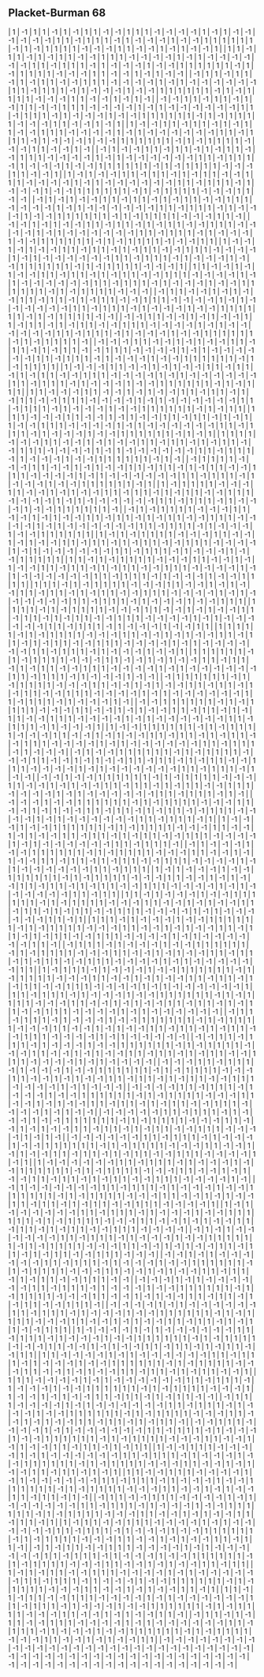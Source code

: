 ## Placket-Burman 68

|  1 | -1 |  1 |  1 | -1 |  1 | -1 |  1 |  1 | -1 | -1 |  1 |  1 |  1 | -1 | -1 | -1 | -1 |  1 | -1 |  1 | -1 | -1 | -1 | -1 | -1 | -1 |  1 |  1 | -1 |  1 |  1 |  1 | -1 |  1 | -1 | -1 | -1 |  1 | -1 | -1 |  1 |  1 |  1 |  1 |  1 |  1 | -1 |  1 | -1 |  1 |  1 |  1 |  1 | -1 | -1 | -1 |  1 |  1 | -1 | -1 |  1 | -1 |  1 | -1 | -1 |  1 |
|  1 |  1 | -1 |  1 |  1 | -1 |  1 | -1 |  1 |  1 | -1 | -1 |  1 |  1 |  1 | -1 | -1 | -1 | -1 |  1 | -1 |  1 | -1 | -1 | -1 | -1 | -1 | -1 |  1 |  1 | -1 |  1 |  1 |  1 | -1 |  1 | -1 | -1 | -1 |  1 | -1 | -1 |  1 |  1 |  1 |  1 |  1 |  1 | -1 |  1 | -1 |  1 |  1 |  1 |  1 | -1 | -1 | -1 |  1 |  1 | -1 | -1 |  1 | -1 |  1 | -1 | -1 |
| -1 |  1 |  1 | -1 |  1 |  1 | -1 |  1 | -1 |  1 |  1 | -1 | -1 |  1 |  1 |  1 | -1 | -1 | -1 | -1 |  1 | -1 |  1 | -1 | -1 | -1 | -1 | -1 | -1 |  1 |  1 | -1 |  1 |  1 |  1 | -1 |  1 | -1 | -1 | -1 |  1 | -1 | -1 |  1 |  1 |  1 |  1 |  1 |  1 | -1 |  1 | -1 |  1 |  1 |  1 |  1 | -1 | -1 | -1 |  1 |  1 | -1 | -1 |  1 | -1 |  1 | -1 |
| -1 | -1 |  1 |  1 | -1 |  1 |  1 | -1 |  1 | -1 |  1 |  1 | -1 | -1 |  1 |  1 |  1 | -1 | -1 | -1 | -1 |  1 | -1 |  1 | -1 | -1 | -1 | -1 | -1 | -1 |  1 |  1 | -1 |  1 |  1 |  1 | -1 |  1 | -1 | -1 | -1 |  1 | -1 | -1 |  1 |  1 |  1 |  1 |  1 |  1 | -1 |  1 | -1 |  1 |  1 |  1 |  1 | -1 | -1 | -1 |  1 |  1 | -1 | -1 |  1 | -1 |  1 |
|  1 | -1 | -1 |  1 |  1 | -1 |  1 |  1 | -1 |  1 | -1 |  1 |  1 | -1 | -1 |  1 |  1 |  1 | -1 | -1 | -1 | -1 |  1 | -1 |  1 | -1 | -1 | -1 | -1 | -1 | -1 |  1 |  1 | -1 |  1 |  1 |  1 | -1 |  1 | -1 | -1 | -1 |  1 | -1 | -1 |  1 |  1 |  1 |  1 |  1 |  1 | -1 |  1 | -1 |  1 |  1 |  1 |  1 | -1 | -1 | -1 |  1 |  1 | -1 | -1 |  1 | -1 |
| -1 |  1 | -1 | -1 |  1 |  1 | -1 |  1 |  1 | -1 |  1 | -1 |  1 |  1 | -1 | -1 |  1 |  1 |  1 | -1 | -1 | -1 | -1 |  1 | -1 |  1 | -1 | -1 | -1 | -1 | -1 | -1 |  1 |  1 | -1 |  1 |  1 |  1 | -1 |  1 | -1 | -1 | -1 |  1 | -1 | -1 |  1 |  1 |  1 |  1 |  1 |  1 | -1 |  1 | -1 |  1 |  1 |  1 |  1 | -1 | -1 | -1 |  1 |  1 | -1 | -1 |  1 |
|  1 | -1 |  1 | -1 | -1 |  1 |  1 | -1 |  1 |  1 | -1 |  1 | -1 |  1 |  1 | -1 | -1 |  1 |  1 |  1 | -1 | -1 | -1 | -1 |  1 | -1 |  1 | -1 | -1 | -1 | -1 | -1 | -1 |  1 |  1 | -1 |  1 |  1 |  1 | -1 |  1 | -1 | -1 | -1 |  1 | -1 | -1 |  1 |  1 |  1 |  1 |  1 |  1 | -1 |  1 | -1 |  1 |  1 |  1 |  1 | -1 | -1 | -1 |  1 |  1 | -1 | -1 |
| -1 |  1 | -1 |  1 | -1 | -1 |  1 |  1 | -1 |  1 |  1 | -1 |  1 | -1 |  1 |  1 | -1 | -1 |  1 |  1 |  1 | -1 | -1 | -1 | -1 |  1 | -1 |  1 | -1 | -1 | -1 | -1 | -1 | -1 |  1 |  1 | -1 |  1 |  1 |  1 | -1 |  1 | -1 | -1 | -1 |  1 | -1 | -1 |  1 |  1 |  1 |  1 |  1 |  1 | -1 |  1 | -1 |  1 |  1 |  1 |  1 | -1 | -1 | -1 |  1 |  1 | -1 |
| -1 | -1 |  1 | -1 |  1 | -1 | -1 |  1 |  1 | -1 |  1 |  1 | -1 |  1 | -1 |  1 |  1 | -1 | -1 |  1 |  1 |  1 | -1 | -1 | -1 | -1 |  1 | -1 |  1 | -1 | -1 | -1 | -1 | -1 | -1 |  1 |  1 | -1 |  1 |  1 |  1 | -1 |  1 | -1 | -1 | -1 |  1 | -1 | -1 |  1 |  1 |  1 |  1 |  1 |  1 | -1 |  1 | -1 |  1 |  1 |  1 |  1 | -1 | -1 | -1 |  1 |  1 |
|  1 | -1 | -1 |  1 | -1 |  1 | -1 | -1 |  1 |  1 | -1 |  1 |  1 | -1 |  1 | -1 |  1 |  1 | -1 | -1 |  1 |  1 |  1 | -1 | -1 | -1 | -1 |  1 | -1 |  1 | -1 | -1 | -1 | -1 | -1 | -1 |  1 |  1 | -1 |  1 |  1 |  1 | -1 |  1 | -1 | -1 | -1 |  1 | -1 | -1 |  1 |  1 |  1 |  1 |  1 |  1 | -1 |  1 | -1 |  1 |  1 |  1 |  1 | -1 | -1 | -1 |  1 |
|  1 |  1 | -1 | -1 |  1 | -1 |  1 | -1 | -1 |  1 |  1 | -1 |  1 |  1 | -1 |  1 | -1 |  1 |  1 | -1 | -1 |  1 |  1 |  1 | -1 | -1 | -1 | -1 |  1 | -1 |  1 | -1 | -1 | -1 | -1 | -1 | -1 |  1 |  1 | -1 |  1 |  1 |  1 | -1 |  1 | -1 | -1 | -1 |  1 | -1 | -1 |  1 |  1 |  1 |  1 |  1 |  1 | -1 |  1 | -1 |  1 |  1 |  1 |  1 | -1 | -1 | -1 |
| -1 |  1 |  1 | -1 | -1 |  1 | -1 |  1 | -1 | -1 |  1 |  1 | -1 |  1 |  1 | -1 |  1 | -1 |  1 |  1 | -1 | -1 |  1 |  1 |  1 | -1 | -1 | -1 | -1 |  1 | -1 |  1 | -1 | -1 | -1 | -1 | -1 | -1 |  1 |  1 | -1 |  1 |  1 |  1 | -1 |  1 | -1 | -1 | -1 |  1 | -1 | -1 |  1 |  1 |  1 |  1 |  1 |  1 | -1 |  1 | -1 |  1 |  1 |  1 |  1 | -1 | -1 |
| -1 | -1 |  1 |  1 | -1 | -1 |  1 | -1 |  1 | -1 | -1 |  1 |  1 | -1 |  1 |  1 | -1 |  1 | -1 |  1 |  1 | -1 | -1 |  1 |  1 |  1 | -1 | -1 | -1 | -1 |  1 | -1 |  1 | -1 | -1 | -1 | -1 | -1 | -1 |  1 |  1 | -1 |  1 |  1 |  1 | -1 |  1 | -1 | -1 | -1 |  1 | -1 | -1 |  1 |  1 |  1 |  1 |  1 |  1 | -1 |  1 | -1 |  1 |  1 |  1 |  1 | -1 |
| -1 | -1 | -1 |  1 |  1 | -1 | -1 |  1 | -1 |  1 | -1 | -1 |  1 |  1 | -1 |  1 |  1 | -1 |  1 | -1 |  1 |  1 | -1 | -1 |  1 |  1 |  1 | -1 | -1 | -1 | -1 |  1 | -1 |  1 | -1 | -1 | -1 | -1 | -1 | -1 |  1 |  1 | -1 |  1 |  1 |  1 | -1 |  1 | -1 | -1 | -1 |  1 | -1 | -1 |  1 |  1 |  1 |  1 |  1 |  1 | -1 |  1 | -1 |  1 |  1 |  1 |  1 |
|  1 | -1 | -1 | -1 |  1 |  1 | -1 | -1 |  1 | -1 |  1 | -1 | -1 |  1 |  1 | -1 |  1 |  1 | -1 |  1 | -1 |  1 |  1 | -1 | -1 |  1 |  1 |  1 | -1 | -1 | -1 | -1 |  1 | -1 |  1 | -1 | -1 | -1 | -1 | -1 | -1 |  1 |  1 | -1 |  1 |  1 |  1 | -1 |  1 | -1 | -1 | -1 |  1 | -1 | -1 |  1 |  1 |  1 |  1 |  1 |  1 | -1 |  1 | -1 |  1 |  1 |  1 |
|  1 |  1 | -1 | -1 | -1 |  1 |  1 | -1 | -1 |  1 | -1 |  1 | -1 | -1 |  1 |  1 | -1 |  1 |  1 | -1 |  1 | -1 |  1 |  1 | -1 | -1 |  1 |  1 |  1 | -1 | -1 | -1 | -1 |  1 | -1 |  1 | -1 | -1 | -1 | -1 | -1 | -1 |  1 |  1 | -1 |  1 |  1 |  1 | -1 |  1 | -1 | -1 | -1 |  1 | -1 | -1 |  1 |  1 |  1 |  1 |  1 |  1 | -1 |  1 | -1 |  1 |  1 |
|  1 |  1 |  1 | -1 | -1 | -1 |  1 |  1 | -1 | -1 |  1 | -1 |  1 | -1 | -1 |  1 |  1 | -1 |  1 |  1 | -1 |  1 | -1 |  1 |  1 | -1 | -1 |  1 |  1 |  1 | -1 | -1 | -1 | -1 |  1 | -1 |  1 | -1 | -1 | -1 | -1 | -1 | -1 |  1 |  1 | -1 |  1 |  1 |  1 | -1 |  1 | -1 | -1 | -1 |  1 | -1 | -1 |  1 |  1 |  1 |  1 |  1 |  1 | -1 |  1 | -1 |  1 |
|  1 |  1 |  1 |  1 | -1 | -1 | -1 |  1 |  1 | -1 | -1 |  1 | -1 |  1 | -1 | -1 |  1 |  1 | -1 |  1 |  1 | -1 |  1 | -1 |  1 |  1 | -1 | -1 |  1 |  1 |  1 | -1 | -1 | -1 | -1 |  1 | -1 |  1 | -1 | -1 | -1 | -1 | -1 | -1 |  1 |  1 | -1 |  1 |  1 |  1 | -1 |  1 | -1 | -1 | -1 |  1 | -1 | -1 |  1 |  1 |  1 |  1 |  1 |  1 | -1 |  1 | -1 |
| -1 |  1 |  1 |  1 |  1 | -1 | -1 | -1 |  1 |  1 | -1 | -1 |  1 | -1 |  1 | -1 | -1 |  1 |  1 | -1 |  1 |  1 | -1 |  1 | -1 |  1 |  1 | -1 | -1 |  1 |  1 |  1 | -1 | -1 | -1 | -1 |  1 | -1 |  1 | -1 | -1 | -1 | -1 | -1 | -1 |  1 |  1 | -1 |  1 |  1 |  1 | -1 |  1 | -1 | -1 | -1 |  1 | -1 | -1 |  1 |  1 |  1 |  1 |  1 |  1 | -1 |  1 |
|  1 | -1 |  1 |  1 |  1 |  1 | -1 | -1 | -1 |  1 |  1 | -1 | -1 |  1 | -1 |  1 | -1 | -1 |  1 |  1 | -1 |  1 |  1 | -1 |  1 | -1 |  1 |  1 | -1 | -1 |  1 |  1 |  1 | -1 | -1 | -1 | -1 |  1 | -1 |  1 | -1 | -1 | -1 | -1 | -1 | -1 |  1 |  1 | -1 |  1 |  1 |  1 | -1 |  1 | -1 | -1 | -1 |  1 | -1 | -1 |  1 |  1 |  1 |  1 |  1 |  1 | -1 |
| -1 |  1 | -1 |  1 |  1 |  1 |  1 | -1 | -1 | -1 |  1 |  1 | -1 | -1 |  1 | -1 |  1 | -1 | -1 |  1 |  1 | -1 |  1 |  1 | -1 |  1 | -1 |  1 |  1 | -1 | -1 |  1 |  1 |  1 | -1 | -1 | -1 | -1 |  1 | -1 |  1 | -1 | -1 | -1 | -1 | -1 | -1 |  1 |  1 | -1 |  1 |  1 |  1 | -1 |  1 | -1 | -1 | -1 |  1 | -1 | -1 |  1 |  1 |  1 |  1 |  1 |  1 |
|  1 | -1 |  1 | -1 |  1 |  1 |  1 |  1 | -1 | -1 | -1 |  1 |  1 | -1 | -1 |  1 | -1 |  1 | -1 | -1 |  1 |  1 | -1 |  1 |  1 | -1 |  1 | -1 |  1 |  1 | -1 | -1 |  1 |  1 |  1 | -1 | -1 | -1 | -1 |  1 | -1 |  1 | -1 | -1 | -1 | -1 | -1 | -1 |  1 |  1 | -1 |  1 |  1 |  1 | -1 |  1 | -1 | -1 | -1 |  1 | -1 | -1 |  1 |  1 |  1 |  1 |  1 |
|  1 |  1 | -1 |  1 | -1 |  1 |  1 |  1 |  1 | -1 | -1 | -1 |  1 |  1 | -1 | -1 |  1 | -1 |  1 | -1 | -1 |  1 |  1 | -1 |  1 |  1 | -1 |  1 | -1 |  1 |  1 | -1 | -1 |  1 |  1 |  1 | -1 | -1 | -1 | -1 |  1 | -1 |  1 | -1 | -1 | -1 | -1 | -1 | -1 |  1 |  1 | -1 |  1 |  1 |  1 | -1 |  1 | -1 | -1 | -1 |  1 | -1 | -1 |  1 |  1 |  1 |  1 |
|  1 |  1 |  1 | -1 |  1 | -1 |  1 |  1 |  1 |  1 | -1 | -1 | -1 |  1 |  1 | -1 | -1 |  1 | -1 |  1 | -1 | -1 |  1 |  1 | -1 |  1 |  1 | -1 |  1 | -1 |  1 |  1 | -1 | -1 |  1 |  1 |  1 | -1 | -1 | -1 | -1 |  1 | -1 |  1 | -1 | -1 | -1 | -1 | -1 | -1 |  1 |  1 | -1 |  1 |  1 |  1 | -1 |  1 | -1 | -1 | -1 |  1 | -1 | -1 |  1 |  1 |  1 |
|  1 |  1 |  1 |  1 | -1 |  1 | -1 |  1 |  1 |  1 |  1 | -1 | -1 | -1 |  1 |  1 | -1 | -1 |  1 | -1 |  1 | -1 | -1 |  1 |  1 | -1 |  1 |  1 | -1 |  1 | -1 |  1 |  1 | -1 | -1 |  1 |  1 |  1 | -1 | -1 | -1 | -1 |  1 | -1 |  1 | -1 | -1 | -1 | -1 | -1 | -1 |  1 |  1 | -1 |  1 |  1 |  1 | -1 |  1 | -1 | -1 | -1 |  1 | -1 | -1 |  1 |  1 |
|  1 |  1 |  1 |  1 |  1 | -1 |  1 | -1 |  1 |  1 |  1 |  1 | -1 | -1 | -1 |  1 |  1 | -1 | -1 |  1 | -1 |  1 | -1 | -1 |  1 |  1 | -1 |  1 |  1 | -1 |  1 | -1 |  1 |  1 | -1 | -1 |  1 |  1 |  1 | -1 | -1 | -1 | -1 |  1 | -1 |  1 | -1 | -1 | -1 | -1 | -1 | -1 |  1 |  1 | -1 |  1 |  1 |  1 | -1 |  1 | -1 | -1 | -1 |  1 | -1 | -1 |  1 |
|  1 |  1 |  1 |  1 |  1 |  1 | -1 |  1 | -1 |  1 |  1 |  1 |  1 | -1 | -1 | -1 |  1 |  1 | -1 | -1 |  1 | -1 |  1 | -1 | -1 |  1 |  1 | -1 |  1 |  1 | -1 |  1 | -1 |  1 |  1 | -1 | -1 |  1 |  1 |  1 | -1 | -1 | -1 | -1 |  1 | -1 |  1 | -1 | -1 | -1 | -1 | -1 | -1 |  1 |  1 | -1 |  1 |  1 |  1 | -1 |  1 | -1 | -1 | -1 |  1 | -1 | -1 |
| -1 |  1 |  1 |  1 |  1 |  1 |  1 | -1 |  1 | -1 |  1 |  1 |  1 |  1 | -1 | -1 | -1 |  1 |  1 | -1 | -1 |  1 | -1 |  1 | -1 | -1 |  1 |  1 | -1 |  1 |  1 | -1 |  1 | -1 |  1 |  1 | -1 | -1 |  1 |  1 |  1 | -1 | -1 | -1 | -1 |  1 | -1 |  1 | -1 | -1 | -1 | -1 | -1 | -1 |  1 |  1 | -1 |  1 |  1 |  1 | -1 |  1 | -1 | -1 | -1 |  1 | -1 |
| -1 | -1 |  1 |  1 |  1 |  1 |  1 |  1 | -1 |  1 | -1 |  1 |  1 |  1 |  1 | -1 | -1 | -1 |  1 |  1 | -1 | -1 |  1 | -1 |  1 | -1 | -1 |  1 |  1 | -1 |  1 |  1 | -1 |  1 | -1 |  1 |  1 | -1 | -1 |  1 |  1 |  1 | -1 | -1 | -1 | -1 |  1 | -1 |  1 | -1 | -1 | -1 | -1 | -1 | -1 |  1 |  1 | -1 |  1 |  1 |  1 | -1 |  1 | -1 | -1 | -1 |  1 |
|  1 | -1 | -1 |  1 |  1 |  1 |  1 |  1 |  1 | -1 |  1 | -1 |  1 |  1 |  1 |  1 | -1 | -1 | -1 |  1 |  1 | -1 | -1 |  1 | -1 |  1 | -1 | -1 |  1 |  1 | -1 |  1 |  1 | -1 |  1 | -1 |  1 |  1 | -1 | -1 |  1 |  1 |  1 | -1 | -1 | -1 | -1 |  1 | -1 |  1 | -1 | -1 | -1 | -1 | -1 | -1 |  1 |  1 | -1 |  1 |  1 |  1 | -1 |  1 | -1 | -1 | -1 |
| -1 |  1 | -1 | -1 |  1 |  1 |  1 |  1 |  1 |  1 | -1 |  1 | -1 |  1 |  1 |  1 |  1 | -1 | -1 | -1 |  1 |  1 | -1 | -1 |  1 | -1 |  1 | -1 | -1 |  1 |  1 | -1 |  1 |  1 | -1 |  1 | -1 |  1 |  1 | -1 | -1 |  1 |  1 |  1 | -1 | -1 | -1 | -1 |  1 | -1 |  1 | -1 | -1 | -1 | -1 | -1 | -1 |  1 |  1 | -1 |  1 |  1 |  1 | -1 |  1 | -1 | -1 |
| -1 | -1 |  1 | -1 | -1 |  1 |  1 |  1 |  1 |  1 |  1 | -1 |  1 | -1 |  1 |  1 |  1 |  1 | -1 | -1 | -1 |  1 |  1 | -1 | -1 |  1 | -1 |  1 | -1 | -1 |  1 |  1 | -1 |  1 |  1 | -1 |  1 | -1 |  1 |  1 | -1 | -1 |  1 |  1 |  1 | -1 | -1 | -1 | -1 |  1 | -1 |  1 | -1 | -1 | -1 | -1 | -1 | -1 |  1 |  1 | -1 |  1 |  1 |  1 | -1 |  1 | -1 |
| -1 | -1 | -1 |  1 | -1 | -1 |  1 |  1 |  1 |  1 |  1 |  1 | -1 |  1 | -1 |  1 |  1 |  1 |  1 | -1 | -1 | -1 |  1 |  1 | -1 | -1 |  1 | -1 |  1 | -1 | -1 |  1 |  1 | -1 |  1 |  1 | -1 |  1 | -1 |  1 |  1 | -1 | -1 |  1 |  1 |  1 | -1 | -1 | -1 | -1 |  1 | -1 |  1 | -1 | -1 | -1 | -1 | -1 | -1 |  1 |  1 | -1 |  1 |  1 |  1 | -1 |  1 |
|  1 | -1 | -1 | -1 |  1 | -1 | -1 |  1 |  1 |  1 |  1 |  1 |  1 | -1 |  1 | -1 |  1 |  1 |  1 |  1 | -1 | -1 | -1 |  1 |  1 | -1 | -1 |  1 | -1 |  1 | -1 | -1 |  1 |  1 | -1 |  1 |  1 | -1 |  1 | -1 |  1 |  1 | -1 | -1 |  1 |  1 |  1 | -1 | -1 | -1 | -1 |  1 | -1 |  1 | -1 | -1 | -1 | -1 | -1 | -1 |  1 |  1 | -1 |  1 |  1 |  1 | -1 |
| -1 |  1 | -1 | -1 | -1 |  1 | -1 | -1 |  1 |  1 |  1 |  1 |  1 |  1 | -1 |  1 | -1 |  1 |  1 |  1 |  1 | -1 | -1 | -1 |  1 |  1 | -1 | -1 |  1 | -1 |  1 | -1 | -1 |  1 |  1 | -1 |  1 |  1 | -1 |  1 | -1 |  1 |  1 | -1 | -1 |  1 |  1 |  1 | -1 | -1 | -1 | -1 |  1 | -1 |  1 | -1 | -1 | -1 | -1 | -1 | -1 |  1 |  1 | -1 |  1 |  1 |  1 |
|  1 | -1 |  1 | -1 | -1 | -1 |  1 | -1 | -1 |  1 |  1 |  1 |  1 |  1 |  1 | -1 |  1 | -1 |  1 |  1 |  1 |  1 | -1 | -1 | -1 |  1 |  1 | -1 | -1 |  1 | -1 |  1 | -1 | -1 |  1 |  1 | -1 |  1 |  1 | -1 |  1 | -1 |  1 |  1 | -1 | -1 |  1 |  1 |  1 | -1 | -1 | -1 | -1 |  1 | -1 |  1 | -1 | -1 | -1 | -1 | -1 | -1 |  1 |  1 | -1 |  1 |  1 |
|  1 |  1 | -1 |  1 | -1 | -1 | -1 |  1 | -1 | -1 |  1 |  1 |  1 |  1 |  1 |  1 | -1 |  1 | -1 |  1 |  1 |  1 |  1 | -1 | -1 | -1 |  1 |  1 | -1 | -1 |  1 | -1 |  1 | -1 | -1 |  1 |  1 | -1 |  1 |  1 | -1 |  1 | -1 |  1 |  1 | -1 | -1 |  1 |  1 |  1 | -1 | -1 | -1 | -1 |  1 | -1 |  1 | -1 | -1 | -1 | -1 | -1 | -1 |  1 |  1 | -1 |  1 |
|  1 |  1 |  1 | -1 |  1 | -1 | -1 | -1 |  1 | -1 | -1 |  1 |  1 |  1 |  1 |  1 |  1 | -1 |  1 | -1 |  1 |  1 |  1 |  1 | -1 | -1 | -1 |  1 |  1 | -1 | -1 |  1 | -1 |  1 | -1 | -1 |  1 |  1 | -1 |  1 |  1 | -1 |  1 | -1 |  1 |  1 | -1 | -1 |  1 |  1 |  1 | -1 | -1 | -1 | -1 |  1 | -1 |  1 | -1 | -1 | -1 | -1 | -1 | -1 |  1 |  1 | -1 |
| -1 |  1 |  1 |  1 | -1 |  1 | -1 | -1 | -1 |  1 | -1 | -1 |  1 |  1 |  1 |  1 |  1 |  1 | -1 |  1 | -1 |  1 |  1 |  1 |  1 | -1 | -1 | -1 |  1 |  1 | -1 | -1 |  1 | -1 |  1 | -1 | -1 |  1 |  1 | -1 |  1 |  1 | -1 |  1 | -1 |  1 |  1 | -1 | -1 |  1 |  1 |  1 | -1 | -1 | -1 | -1 |  1 | -1 |  1 | -1 | -1 | -1 | -1 | -1 | -1 |  1 |  1 |
|  1 | -1 |  1 |  1 |  1 | -1 |  1 | -1 | -1 | -1 |  1 | -1 | -1 |  1 |  1 |  1 |  1 |  1 |  1 | -1 |  1 | -1 |  1 |  1 |  1 |  1 | -1 | -1 | -1 |  1 |  1 | -1 | -1 |  1 | -1 |  1 | -1 | -1 |  1 |  1 | -1 |  1 |  1 | -1 |  1 | -1 |  1 |  1 | -1 | -1 |  1 |  1 |  1 | -1 | -1 | -1 | -1 |  1 | -1 |  1 | -1 | -1 | -1 | -1 | -1 | -1 |  1 |
|  1 |  1 | -1 |  1 |  1 |  1 | -1 |  1 | -1 | -1 | -1 |  1 | -1 | -1 |  1 |  1 |  1 |  1 |  1 |  1 | -1 |  1 | -1 |  1 |  1 |  1 |  1 | -1 | -1 | -1 |  1 |  1 | -1 | -1 |  1 | -1 |  1 | -1 | -1 |  1 |  1 | -1 |  1 |  1 | -1 |  1 | -1 |  1 |  1 | -1 | -1 |  1 |  1 |  1 | -1 | -1 | -1 | -1 |  1 | -1 |  1 | -1 | -1 | -1 | -1 | -1 | -1 |
| -1 |  1 |  1 | -1 |  1 |  1 |  1 | -1 |  1 | -1 | -1 | -1 |  1 | -1 | -1 |  1 |  1 |  1 |  1 |  1 |  1 | -1 |  1 | -1 |  1 |  1 |  1 |  1 | -1 | -1 | -1 |  1 |  1 | -1 | -1 |  1 | -1 |  1 | -1 | -1 |  1 |  1 | -1 |  1 |  1 | -1 |  1 | -1 |  1 |  1 | -1 | -1 |  1 |  1 |  1 | -1 | -1 | -1 | -1 |  1 | -1 |  1 | -1 | -1 | -1 | -1 | -1 |
| -1 | -1 |  1 |  1 | -1 |  1 |  1 |  1 | -1 |  1 | -1 | -1 | -1 |  1 | -1 | -1 |  1 |  1 |  1 |  1 |  1 |  1 | -1 |  1 | -1 |  1 |  1 |  1 |  1 | -1 | -1 | -1 |  1 |  1 | -1 | -1 |  1 | -1 |  1 | -1 | -1 |  1 |  1 | -1 |  1 |  1 | -1 |  1 | -1 |  1 |  1 | -1 | -1 |  1 |  1 |  1 | -1 | -1 | -1 | -1 |  1 | -1 |  1 | -1 | -1 | -1 | -1 |
| -1 | -1 | -1 |  1 |  1 | -1 |  1 |  1 |  1 | -1 |  1 | -1 | -1 | -1 |  1 | -1 | -1 |  1 |  1 |  1 |  1 |  1 |  1 | -1 |  1 | -1 |  1 |  1 |  1 |  1 | -1 | -1 | -1 |  1 |  1 | -1 | -1 |  1 | -1 |  1 | -1 | -1 |  1 |  1 | -1 |  1 |  1 | -1 |  1 | -1 |  1 |  1 | -1 | -1 |  1 |  1 |  1 | -1 | -1 | -1 | -1 |  1 | -1 |  1 | -1 | -1 | -1 |
| -1 | -1 | -1 | -1 |  1 |  1 | -1 |  1 |  1 |  1 | -1 |  1 | -1 | -1 | -1 |  1 | -1 | -1 |  1 |  1 |  1 |  1 |  1 |  1 | -1 |  1 | -1 |  1 |  1 |  1 |  1 | -1 | -1 | -1 |  1 |  1 | -1 | -1 |  1 | -1 |  1 | -1 | -1 |  1 |  1 | -1 |  1 |  1 | -1 |  1 | -1 |  1 |  1 | -1 | -1 |  1 |  1 |  1 | -1 | -1 | -1 | -1 |  1 | -1 |  1 | -1 | -1 |
| -1 | -1 | -1 | -1 | -1 |  1 |  1 | -1 |  1 |  1 |  1 | -1 |  1 | -1 | -1 | -1 |  1 | -1 | -1 |  1 |  1 |  1 |  1 |  1 |  1 | -1 |  1 | -1 |  1 |  1 |  1 |  1 | -1 | -1 | -1 |  1 |  1 | -1 | -1 |  1 | -1 |  1 | -1 | -1 |  1 |  1 | -1 |  1 |  1 | -1 |  1 | -1 |  1 |  1 | -1 | -1 |  1 |  1 |  1 | -1 | -1 | -1 | -1 |  1 | -1 |  1 | -1 |
| -1 | -1 | -1 | -1 | -1 | -1 |  1 |  1 | -1 |  1 |  1 |  1 | -1 |  1 | -1 | -1 | -1 |  1 | -1 | -1 |  1 |  1 |  1 |  1 |  1 |  1 | -1 |  1 | -1 |  1 |  1 |  1 |  1 | -1 | -1 | -1 |  1 |  1 | -1 | -1 |  1 | -1 |  1 | -1 | -1 |  1 |  1 | -1 |  1 |  1 | -1 |  1 | -1 |  1 |  1 | -1 | -1 |  1 |  1 |  1 | -1 | -1 | -1 | -1 |  1 | -1 |  1 |
|  1 | -1 | -1 | -1 | -1 | -1 | -1 |  1 |  1 | -1 |  1 |  1 |  1 | -1 |  1 | -1 | -1 | -1 |  1 | -1 | -1 |  1 |  1 |  1 |  1 |  1 |  1 | -1 |  1 | -1 |  1 |  1 |  1 |  1 | -1 | -1 | -1 |  1 |  1 | -1 | -1 |  1 | -1 |  1 | -1 | -1 |  1 |  1 | -1 |  1 |  1 | -1 |  1 | -1 |  1 |  1 | -1 | -1 |  1 |  1 |  1 | -1 | -1 | -1 | -1 |  1 | -1 |
| -1 |  1 | -1 | -1 | -1 | -1 | -1 | -1 |  1 |  1 | -1 |  1 |  1 |  1 | -1 |  1 | -1 | -1 | -1 |  1 | -1 | -1 |  1 |  1 |  1 |  1 |  1 |  1 | -1 |  1 | -1 |  1 |  1 |  1 |  1 | -1 | -1 | -1 |  1 |  1 | -1 | -1 |  1 | -1 |  1 | -1 | -1 |  1 |  1 | -1 |  1 |  1 | -1 |  1 | -1 |  1 |  1 | -1 | -1 |  1 |  1 |  1 | -1 | -1 | -1 | -1 |  1 |
|  1 | -1 |  1 | -1 | -1 | -1 | -1 | -1 | -1 |  1 |  1 | -1 |  1 |  1 |  1 | -1 |  1 | -1 | -1 | -1 |  1 | -1 | -1 |  1 |  1 |  1 |  1 |  1 |  1 | -1 |  1 | -1 |  1 |  1 |  1 |  1 | -1 | -1 | -1 |  1 |  1 | -1 | -1 |  1 | -1 |  1 | -1 | -1 |  1 |  1 | -1 |  1 |  1 | -1 |  1 | -1 |  1 |  1 | -1 | -1 |  1 |  1 |  1 | -1 | -1 | -1 | -1 |
| -1 |  1 | -1 |  1 | -1 | -1 | -1 | -1 | -1 | -1 |  1 |  1 | -1 |  1 |  1 |  1 | -1 |  1 | -1 | -1 | -1 |  1 | -1 | -1 |  1 |  1 |  1 |  1 |  1 |  1 | -1 |  1 | -1 |  1 |  1 |  1 |  1 | -1 | -1 | -1 |  1 |  1 | -1 | -1 |  1 | -1 |  1 | -1 | -1 |  1 |  1 | -1 |  1 |  1 | -1 |  1 | -1 |  1 |  1 | -1 | -1 |  1 |  1 |  1 | -1 | -1 | -1 |
| -1 | -1 |  1 | -1 |  1 | -1 | -1 | -1 | -1 | -1 | -1 |  1 |  1 | -1 |  1 |  1 |  1 | -1 |  1 | -1 | -1 | -1 |  1 | -1 | -1 |  1 |  1 |  1 |  1 |  1 |  1 | -1 |  1 | -1 |  1 |  1 |  1 |  1 | -1 | -1 | -1 |  1 |  1 | -1 | -1 |  1 | -1 |  1 | -1 | -1 |  1 |  1 | -1 |  1 |  1 | -1 |  1 | -1 |  1 |  1 | -1 | -1 |  1 |  1 |  1 | -1 | -1 |
| -1 | -1 | -1 |  1 | -1 |  1 | -1 | -1 | -1 | -1 | -1 | -1 |  1 |  1 | -1 |  1 |  1 |  1 | -1 |  1 | -1 | -1 | -1 |  1 | -1 | -1 |  1 |  1 |  1 |  1 |  1 |  1 | -1 |  1 | -1 |  1 |  1 |  1 |  1 | -1 | -1 | -1 |  1 |  1 | -1 | -1 |  1 | -1 |  1 | -1 | -1 |  1 |  1 | -1 |  1 |  1 | -1 |  1 | -1 |  1 |  1 | -1 | -1 |  1 |  1 |  1 | -1 |
| -1 | -1 | -1 | -1 |  1 | -1 |  1 | -1 | -1 | -1 | -1 | -1 | -1 |  1 |  1 | -1 |  1 |  1 |  1 | -1 |  1 | -1 | -1 | -1 |  1 | -1 | -1 |  1 |  1 |  1 |  1 |  1 |  1 | -1 |  1 | -1 |  1 |  1 |  1 |  1 | -1 | -1 | -1 |  1 |  1 | -1 | -1 |  1 | -1 |  1 | -1 | -1 |  1 |  1 | -1 |  1 |  1 | -1 |  1 | -1 |  1 |  1 | -1 | -1 |  1 |  1 |  1 |
|  1 | -1 | -1 | -1 | -1 |  1 | -1 |  1 | -1 | -1 | -1 | -1 | -1 | -1 |  1 |  1 | -1 |  1 |  1 |  1 | -1 |  1 | -1 | -1 | -1 |  1 | -1 | -1 |  1 |  1 |  1 |  1 |  1 |  1 | -1 |  1 | -1 |  1 |  1 |  1 |  1 | -1 | -1 | -1 |  1 |  1 | -1 | -1 |  1 | -1 |  1 | -1 | -1 |  1 |  1 | -1 |  1 |  1 | -1 |  1 | -1 |  1 |  1 | -1 | -1 |  1 |  1 |
|  1 |  1 | -1 | -1 | -1 | -1 |  1 | -1 |  1 | -1 | -1 | -1 | -1 | -1 | -1 |  1 |  1 | -1 |  1 |  1 |  1 | -1 |  1 | -1 | -1 | -1 |  1 | -1 | -1 |  1 |  1 |  1 |  1 |  1 |  1 | -1 |  1 | -1 |  1 |  1 |  1 |  1 | -1 | -1 | -1 |  1 |  1 | -1 | -1 |  1 | -1 |  1 | -1 | -1 |  1 |  1 | -1 |  1 |  1 | -1 |  1 | -1 |  1 |  1 | -1 | -1 |  1 |
|  1 |  1 |  1 | -1 | -1 | -1 | -1 |  1 | -1 |  1 | -1 | -1 | -1 | -1 | -1 | -1 |  1 |  1 | -1 |  1 |  1 |  1 | -1 |  1 | -1 | -1 | -1 |  1 | -1 | -1 |  1 |  1 |  1 |  1 |  1 |  1 | -1 |  1 | -1 |  1 |  1 |  1 |  1 | -1 | -1 | -1 |  1 |  1 | -1 | -1 |  1 | -1 |  1 | -1 | -1 |  1 |  1 | -1 |  1 |  1 | -1 |  1 | -1 |  1 |  1 | -1 | -1 |
| -1 |  1 |  1 |  1 | -1 | -1 | -1 | -1 |  1 | -1 |  1 | -1 | -1 | -1 | -1 | -1 | -1 |  1 |  1 | -1 |  1 |  1 |  1 | -1 |  1 | -1 | -1 | -1 |  1 | -1 | -1 |  1 |  1 |  1 |  1 |  1 |  1 | -1 |  1 | -1 |  1 |  1 |  1 |  1 | -1 | -1 | -1 |  1 |  1 | -1 | -1 |  1 | -1 |  1 | -1 | -1 |  1 |  1 | -1 |  1 |  1 | -1 |  1 | -1 |  1 |  1 | -1 |
| -1 | -1 |  1 |  1 |  1 | -1 | -1 | -1 | -1 |  1 | -1 |  1 | -1 | -1 | -1 | -1 | -1 | -1 |  1 |  1 | -1 |  1 |  1 |  1 | -1 |  1 | -1 | -1 | -1 |  1 | -1 | -1 |  1 |  1 |  1 |  1 |  1 |  1 | -1 |  1 | -1 |  1 |  1 |  1 |  1 | -1 | -1 | -1 |  1 |  1 | -1 | -1 |  1 | -1 |  1 | -1 | -1 |  1 |  1 | -1 |  1 |  1 | -1 |  1 | -1 |  1 |  1 |
|  1 | -1 | -1 |  1 |  1 |  1 | -1 | -1 | -1 | -1 |  1 | -1 |  1 | -1 | -1 | -1 | -1 | -1 | -1 |  1 |  1 | -1 |  1 |  1 |  1 | -1 |  1 | -1 | -1 | -1 |  1 | -1 | -1 |  1 |  1 |  1 |  1 |  1 |  1 | -1 |  1 | -1 |  1 |  1 |  1 |  1 | -1 | -1 | -1 |  1 |  1 | -1 | -1 |  1 | -1 |  1 | -1 | -1 |  1 |  1 | -1 |  1 |  1 | -1 |  1 | -1 |  1 |
|  1 |  1 | -1 | -1 |  1 |  1 |  1 | -1 | -1 | -1 | -1 |  1 | -1 |  1 | -1 | -1 | -1 | -1 | -1 | -1 |  1 |  1 | -1 |  1 |  1 |  1 | -1 |  1 | -1 | -1 | -1 |  1 | -1 | -1 |  1 |  1 |  1 |  1 |  1 |  1 | -1 |  1 | -1 |  1 |  1 |  1 |  1 | -1 | -1 | -1 |  1 |  1 | -1 | -1 |  1 | -1 |  1 | -1 | -1 |  1 |  1 | -1 |  1 |  1 | -1 |  1 | -1 |
| -1 |  1 |  1 | -1 | -1 |  1 |  1 |  1 | -1 | -1 | -1 | -1 |  1 | -1 |  1 | -1 | -1 | -1 | -1 | -1 | -1 |  1 |  1 | -1 |  1 |  1 |  1 | -1 |  1 | -1 | -1 | -1 |  1 | -1 | -1 |  1 |  1 |  1 |  1 |  1 |  1 | -1 |  1 | -1 |  1 |  1 |  1 |  1 | -1 | -1 | -1 |  1 |  1 | -1 | -1 |  1 | -1 |  1 | -1 | -1 |  1 |  1 | -1 |  1 |  1 | -1 |  1 |
|  1 | -1 |  1 |  1 | -1 | -1 |  1 |  1 |  1 | -1 | -1 | -1 | -1 |  1 | -1 |  1 | -1 | -1 | -1 | -1 | -1 | -1 |  1 |  1 | -1 |  1 |  1 |  1 | -1 |  1 | -1 | -1 | -1 |  1 | -1 | -1 |  1 |  1 |  1 |  1 |  1 |  1 | -1 |  1 | -1 |  1 |  1 |  1 |  1 | -1 | -1 | -1 |  1 |  1 | -1 | -1 |  1 | -1 |  1 | -1 | -1 |  1 |  1 | -1 |  1 |  1 | -1 |
| -1 |  1 | -1 |  1 |  1 | -1 | -1 |  1 |  1 |  1 | -1 | -1 | -1 | -1 |  1 | -1 |  1 | -1 | -1 | -1 | -1 | -1 | -1 |  1 |  1 | -1 |  1 |  1 |  1 | -1 |  1 | -1 | -1 | -1 |  1 | -1 | -1 |  1 |  1 |  1 |  1 |  1 |  1 | -1 |  1 | -1 |  1 |  1 |  1 |  1 | -1 | -1 | -1 |  1 |  1 | -1 | -1 |  1 | -1 |  1 | -1 | -1 |  1 |  1 | -1 |  1 |  1 |
|  1 | -1 |  1 | -1 |  1 |  1 | -1 | -1 |  1 |  1 |  1 | -1 | -1 | -1 | -1 |  1 | -1 |  1 | -1 | -1 | -1 | -1 | -1 | -1 |  1 |  1 | -1 |  1 |  1 |  1 | -1 |  1 | -1 | -1 | -1 |  1 | -1 | -1 |  1 |  1 |  1 |  1 |  1 |  1 | -1 |  1 | -1 |  1 |  1 |  1 |  1 | -1 | -1 | -1 |  1 |  1 | -1 | -1 |  1 | -1 |  1 | -1 | -1 |  1 |  1 | -1 |  1 |
|  1 |  1 | -1 |  1 | -1 |  1 |  1 | -1 | -1 |  1 |  1 |  1 | -1 | -1 | -1 | -1 |  1 | -1 |  1 | -1 | -1 | -1 | -1 | -1 | -1 |  1 |  1 | -1 |  1 |  1 |  1 | -1 |  1 | -1 | -1 | -1 |  1 | -1 | -1 |  1 |  1 |  1 |  1 |  1 |  1 | -1 |  1 | -1 |  1 |  1 |  1 |  1 | -1 | -1 | -1 |  1 |  1 | -1 | -1 |  1 | -1 |  1 | -1 | -1 |  1 |  1 | -1 |
| -1 |  1 |  1 | -1 |  1 | -1 |  1 |  1 | -1 | -1 |  1 |  1 |  1 | -1 | -1 | -1 | -1 |  1 | -1 |  1 | -1 | -1 | -1 | -1 | -1 | -1 |  1 |  1 | -1 |  1 |  1 |  1 | -1 |  1 | -1 | -1 | -1 |  1 | -1 | -1 |  1 |  1 |  1 |  1 |  1 |  1 | -1 |  1 | -1 |  1 |  1 |  1 |  1 | -1 | -1 | -1 |  1 |  1 | -1 | -1 |  1 | -1 |  1 | -1 | -1 |  1 |  1 |
| -1 | -1 | -1 | -1 | -1 | -1 | -1 | -1 | -1 | -1 | -1 | -1 | -1 | -1 | -1 | -1 | -1 | -1 | -1 | -1 | -1 | -1 | -1 | -1 | -1 | -1 | -1 | -1 | -1 | -1 | -1 | -1 | -1 | -1 | -1 | -1 | -1 | -1 | -1 | -1 | -1 | -1 | -1 | -1 | -1 | -1 | -1 | -1 | -1 | -1 | -1 | -1 | -1 | -1 | -1 | -1 | -1 | -1 | -1 | -1 | -1 | -1 | -1 | -1 | -1 | -1 | -1 |
